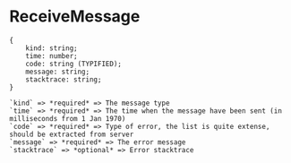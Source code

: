 # ReceiveMessage

```
{
    kind: string;
    time: number;
    code: string (TYPIFIED);
    message: string;
    stacktrace: string;
}
```

    `kind` => *required* => The message type
    `time` => *required* => The time when the message have been sent (in milliseconds from 1 Jan 1970)
    `code` => *required* => Type of error, the list is quite extense, should be extracted from server
    `message` => *required* => The error message
    `stacktrace` => *optional* => Error stacktrace
